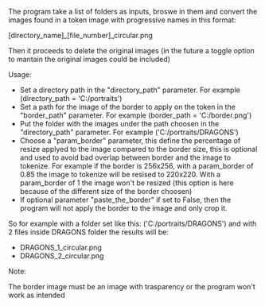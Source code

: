The program take a list of folders as inputs, broswe in them and convert the images found in a token image with progressive names in this format:

[directory_name]_[file_number]_circular.png

Then it proceeds to delete the original images (in the future a toggle option to mantain the original images could be included)

Usage:

- Set a directory path in the "directory_path" parameter. For example (directory_path = 'C:/portraits')
- Set a path for the image of the border to apply on the token in the "border_path" parameter. For example (border_path = 'C:/border.png')
- Put the folder with the images under the path choosen in the "directory_path" parameter. For example ('C:/portraits/DRAGONS')
- Choose a "param_border" parameter, this define the percentage of resize applyed to the image compared to the border size, this is optional and used to avoid bad overlap between border and the image to tokenize. For example if the border is 256x256, with a param_border of 0.85 the image to tokenize will be resised to 220x220. With a param_border of 1 the image won't be resized (this option is here because of the different size of the border choosen)
- If optional parameter "paste_the_border" if set to False, then the program will not apply the border to the image and only crop it.

So for example with a folder set like this: ('C:/portraits/DRAGONS') and with 2 files inside DRAGONS folder the results will be:

- DRAGONS_1_circular.png
- DRAGONS_2_circular.png

Note:

The border image must be an image with trasparency or the program won't work as intended
